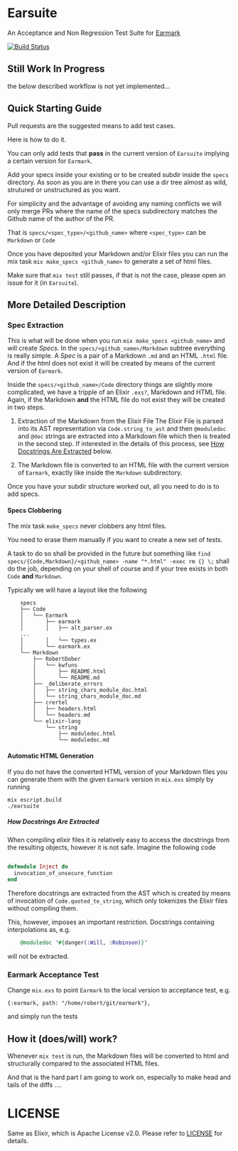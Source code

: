 # Earsuite

An Acceptance and Non Regression Test Suite for [Earmark](https://github.com/pragdave/earmark)  

[![Build Status](https://travis-ci.org/RobertDober/Earsuite.svg?branch=master)](https://travis-ci.org/RobertDober/earsuite)

## Still Work In Progress

the below described workflow is not yet implemented...

## Quick Starting Guide

Pull requests are the suggested means to add test cases.

Here is how to do it.

You can only add tests that **pass** in the current version of `Earsuite` implying a certain version for `Earmark`.

Add your specs inside your existing or to be created subdir inside  the `specs` directory. As soon as you are in there
you can use a dir tree almost as wild, strutured or unstructured as you want.

For simplicity and the advantage of avoiding any naming conflicts we will only merge PRs where the name of the specs subdirectory
matches the Github name of the author of the PR.

That is `specs/<spec_type>/<github_name>`  where `<spec_type>` can be `Markdown` or `Code` 

Once you have deposited your Markdown and/or Elixir files you can run the mix task `mix make_specs <github_name>` to generate a set of html files.

Make sure that `mix test` still passes, if that is not the case, please open an issue for it (in `Earsuite`).

## More Detailed Description

### Spec Extraction

This is what will be done when you run `mix make_specs <github_name>` and will create _Specs_. In the `specs/<github_name>/Markdown` subtree everything is
really simple. A _Spec_ is a pair of  a Markdown `.md` and an HTML `.html` file. And if the html does not exist it will be created by means of the current
version of `Earmark`.

Inside the `specs/<github_name>/Code` directory things are slightly more complicated, we have a tripple of an Elixir `.exs?`, Markdown and HTML file. Again, if the
Markdown **and** the HTML file do not exist they will be created in two steps.

1. Extraction of the Markdown from the Elixir File
The Elixir File is parsed into its AST representation via `Code.string_to_ast` and then `@moduledoc` and `@doc` strings are extracted into a Markdown file which then is treated in the second step.
If interested in the details of this process, see [How Docstrings Are Extracted](#how-docstrings-are-extracted) below.

1. The Markdown file is converted to an HTML file with the current version of `Earmark`, exactly like inside the `Markdown` subdirectory.


Once you have your subdir structure worked out, all you need to do is to add specs.


#### Specs Clobbering

The mix task `make_specs` never clobbers any html files.

You need to erase them manually if you want to create a new
set of tests.

A task to do so shall be provided in the future but something like `find specs/{Code,Markdown}/<github_name> -name "*.html" -exec rm {} \;` shall
do the job, depending on your shell of course and if your tree exists in both `Code` **and** `Markdown`.

Typically we will have a layout like the following

```
    specs
    ├── Code
    │   └── Earmark
    │       ├── earmark
    │       │   ├── alt_parser.ex
    ...
    │       │   └── types.ex
    │       └── earmark.ex
    └── Markdown
        ├── RobertDober
        │   └── kwfuns
        │       ├── README.html
        │       └── README.md
        ├── _deliberate_errors
        │   ├── string_chars_module_doc.html
        │   └── string_chars_module_doc.md
        ├── crertel
        │   ├── headers.html
        │   └── headers.md
        └── elixir-lang
            └── string
                ├── moduledoc.html
                └── moduledoc.md
```

#### Automatic HTML Generation

If you do not have the converted HTML version of your Markdown files you can generate them with the given `Earmark` version in `mix.exs` simply
by running

    mix escript.build
    ./earsuite

##### How Docstrings Are Extracted

When compiling elixir files it is relatively easy to access the docstrings from the resulting objects, however it is not safe. Imagine the following code

```elixir

defmodule Inject do
  invocation_of_unsecure_function
end
```

Therefore docstrings are extracted from the AST which is created by means of invocation of `Code.quoted_to_string`, which only tokenizes the Elixir files
without compiling them.

This, however, imposes an important restriction. Docstrings containing interpolations as, e.g.

```elixir
    @moduledoc "#{danger(:Will, :Robinson)}"
```

will not be extracted.

### Earmark Acceptance Test

Change `mix.exs` to point `Earmark` to the local version to acceptance test, e.g. 
    
    {:earmark, path: "/home/robert/git/earmark"},

and simply run the tests


## How it (does/will) work?

Whenever `mix test` is run, the Markdown files will be converted to html and structurally compared to the associated HTML files.

And that is the hard part I am going to work on, especially to make head and tails of the diffs ....


# LICENSE

Same as Elixir, which is Apache License v2.0. Please refer to [LICENSE](LICENSE) for details.
